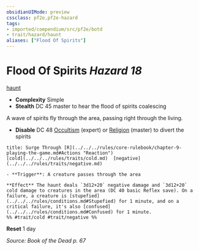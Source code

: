 ```yaml
---
obsidianUIMode: preview
cssclass: pf2e,pf2e-hazard
tags:
- imported/compendium/src/pf2e/botd
- trait/hazard/haunt
aliases: ["Flood Of Spirits"]
---
```

# Flood Of Spirits *Hazard 18*  
[haunt](haunt.md)  

- **Complexity** Simple
- **Stealth** DC 45 master to hear the flood of spirits coalescing  

A wave of spirits fly through the area, passing right through the living.

- **Disable** DC 48 [Occultism](../../skills.md#Occultism) (expert) or [Religion](../../skills.md#Religion) (master) to divert the spirits  
     
```ad-embed-ability
title: Surge Through [R](../../../rules/core-rulebook/chapter-9-playing-the-game.md#Actions "Reaction")
[cold](../../../rules/traits/cold.md)  [negative](../../../rules/traits/negative.md)  

- **Trigger**: A creature passes through the area

**Effect** The haunt deals `3d12+20` negative damage and `3d12+20` cold damage to creatures in the area (DC 40 basic Reflex save). On a failure, a creature is [stupefied](../../../rules/conditions.md#Stupefied) for 1 minute, and on a critical failure, it's also [confused](../../../rules/conditions.md#Confused) for 1 minute.  
%% #trait/cold #trait/negative %%
```

**Reset** 1 day  

*Source: Book of the Dead p. 67*
